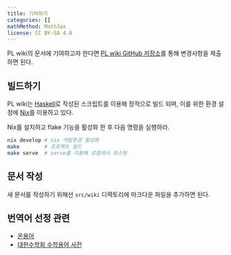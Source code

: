 ```yaml
---
title: 기여하기
categories: []
mathMethod: MathJax
license: CC BY-SA 4.0
---
```


PL wiki의 문서에 기여하고자 한다면 [PL wiki GitHub 저장소](https://github.com/plwiki/plwiki.github.io)를 통해
변경사항을 제출하면 된다.

## 빌드하기
PL wiki는 [Haskell](/wiki/Haskell)로 작성된 스크립트를 이용해 정적으로 빌드 되며,
이를 위한 환경 설정에 [Nix](/wiki/Nix)를 이용하고 있다.

Nix를 설치하고 flake 기능을 활성화 한 후 다음 명령을 실행하라.

```sh
nix develop # nix 개발환경 활성화
make        # 프로젝트 빌드
make serve  # serve를 이용해 로컬에서 호스팅
```

## 문서 작성
새 문서를 작성하기 위해선 `src/wiki` 디렉토리에 마크다운 파일을 추가하면 된다.

## 번역어 선정 관련
* [온용어](https://kli.korean.go.kr/term/indexMain.do)
* [대한수학회 수학용어 사전](https://www.kms.or.kr/mathdict/list.html)
